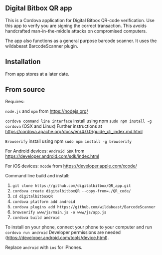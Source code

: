 ## Digital Bitbox QR app

This is a Cordova application for Digital Bitbox QR-code verification. Use this app to verify you are signing the correct transaction. This avoids handcrafted man-in-the-middle attacks on compromised computers.

The app also functions as a general purpose barcode scanner. It uses the wildabeast BarcodeScanner plugin.


## Installation

From app stores at a later date.


## From source

Requires:

`node.js` and `npm` from https://nodejs.org/

`cordova command line interface` install using npm `sudo npm install -g cordova` (OSX and Linux)
Further instructions at https://cordova.apache.org/docs/en/4.0.0/guide_cli_index.md.html

`Browserify` install using npm `sudo npm install -g browserify`

For Android devices: `Android SDK` from https://developer.android.com/sdk/index.html

For iOS devices: `Xcode` from https://developer.apple.com/xcode/

Command line build and install:

  1. `git clone https://github.com/digitalbitbox/QR_app.git`
  2. `cordova create digitalbitboxQR --copy-from=./QR_code/` 
  3. `cd digitalbitboxQR`
  4. `cordova platform add android`  
  5. `cordova plugins add https://github.com/wildabeast/BarcodeScanner`
  7. `browserify www/js/main.js -o www/js/app.js`
  6. `cordova build android`

To install on your phone, connect your phone to your computer and run  `cordova run android`  Developer permissions are needed (https://developer.android.com/tools/device.html).

Replace `android` with `ios` for iPhones.

